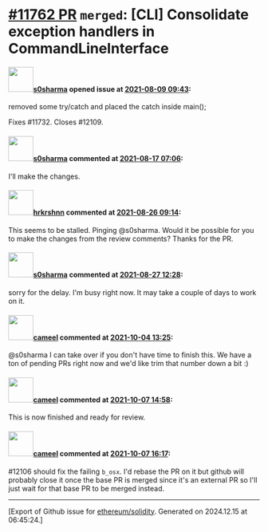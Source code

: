 # [\#11762 PR](https://github.com/ethereum/solidity/pull/11762) `merged`: [CLI] Consolidate exception handlers in CommandLineInterface

#### <img src="https://avatars.githubusercontent.com/u/65551906?v=4" width="50">[s0sharma](https://github.com/s0sharma) opened issue at [2021-08-09 09:43](https://github.com/ethereum/solidity/pull/11762):

removed some try/catch and placed the catch inside main();

Fixes #11732.
Closes #12109.

#### <img src="https://avatars.githubusercontent.com/u/65551906?v=4" width="50">[s0sharma](https://github.com/s0sharma) commented at [2021-08-17 07:06](https://github.com/ethereum/solidity/pull/11762#issuecomment-900048617):

I'll make the changes.

#### <img src="https://avatars.githubusercontent.com/u/13174375?u=52d702cb6bec53b561afa293cf9cd53ef7a63924&v=4" width="50">[hrkrshnn](https://github.com/hrkrshnn) commented at [2021-08-26 09:14](https://github.com/ethereum/solidity/pull/11762#issuecomment-906235681):

This seems to be stalled. Pinging @s0sharma. Would it be possible for you to make the changes from the review comments? Thanks for the PR.

#### <img src="https://avatars.githubusercontent.com/u/65551906?v=4" width="50">[s0sharma](https://github.com/s0sharma) commented at [2021-08-27 12:28](https://github.com/ethereum/solidity/pull/11762#issuecomment-907165932):

sorry for the delay. I'm busy right now. It may take a couple of days to work on it.

#### <img src="https://avatars.githubusercontent.com/u/137030?v=4" width="50">[cameel](https://github.com/cameel) commented at [2021-10-04 13:25](https://github.com/ethereum/solidity/pull/11762#issuecomment-933483924):

@s0sharma I can take over if you don't have time to finish this. We have a ton of pending PRs right now and we'd like trim that number down a bit :)

#### <img src="https://avatars.githubusercontent.com/u/137030?v=4" width="50">[cameel](https://github.com/cameel) commented at [2021-10-07 14:58](https://github.com/ethereum/solidity/pull/11762#issuecomment-937876167):

This is now finished and ready for review.

#### <img src="https://avatars.githubusercontent.com/u/137030?v=4" width="50">[cameel](https://github.com/cameel) commented at [2021-10-07 16:17](https://github.com/ethereum/solidity/pull/11762#issuecomment-937944752):

 #12106 should fix the failing `b_osx`. I'd rebase the PR on it but github will probably close it once the base PR is merged since it's an external PR so I'll just wait for that base PR to be merged instead.


-------------------------------------------------------------------------------



[Export of Github issue for [ethereum/solidity](https://github.com/ethereum/solidity). Generated on 2024.12.15 at 06:45:24.]
